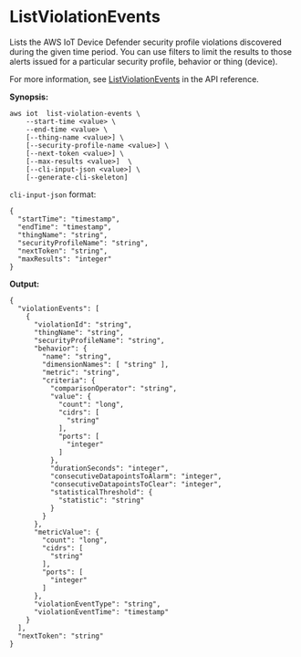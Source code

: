 # ListViolationEvents<a name="dd-api-iot-ListViolationEvents"></a>

Lists the AWS IoT Device Defender security profile violations discovered during the given time period\. You can use filters to limit the results to those alerts issued for a particular security profile, behavior or thing \(device\)\.

For more information, see [ListViolationEvents](https://docs.aws.amazon.com/iot/latest/apireference/API_ListViolationEvents.html) in the API reference\.

**Synopsis:**

```
aws iot  list-violation-events \
    --start-time <value> \
    --end-time <value> \
    [--thing-name <value>] \
    [--security-profile-name <value>] \
    [--next-token <value>] \
    [--max-results <value>]  \
    [--cli-input-json <value>] \
    [--generate-cli-skeleton]
```

 `cli-input-json` format:

```
{
  "startTime": "timestamp",
  "endTime": "timestamp",
  "thingName": "string",
  "securityProfileName": "string",
  "nextToken": "string",
  "maxResults": "integer"
}
```

**Output:**

```
{
  "violationEvents": [
    {
      "violationId": "string",
      "thingName": "string",
      "securityProfileName": "string",
      "behavior": {
        "name": "string",
        "dimensionNames": [ "string" ],
        "metric": "string",
        "criteria": {
          "comparisonOperator": "string",
          "value": {
            "count": "long",
            "cidrs": [
              "string"
            ],
            "ports": [
              "integer"
            ]
          },
          "durationSeconds": "integer",
          "consecutiveDatapointsToAlarm": "integer",
          "consecutiveDatapointsToClear": "integer",
          "statisticalThreshold": {
            "statistic": "string"
          }
        }
      },
      "metricValue": {
        "count": "long",
        "cidrs": [
          "string"
        ],
        "ports": [
          "integer"
        ]
      },
      "violationEventType": "string",
      "violationEventTime": "timestamp"
    }
  ],
  "nextToken": "string"
}
```